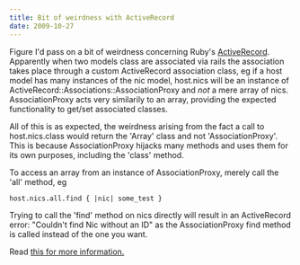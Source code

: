 ```yaml
---
title: Bit of weirdness with ActiveRecord
date: 2009-10-27
---
```


Figure I'd pass on a bit of weirdness concerning Ruby's <a href="http://ar.rubyonrails.org/">ActiveRecord</a>. Apparently when two models class are associated via rails the association takes place through a custom ActiveRecord association class, eg if a host model has many instances of the nic model, host.nics will be an instance of ActiveRecord::Associations::AssociationProxy and _not_ a mere array of nics. AssociationProxy acts very similarily to an array, providing the expected functionality to get/set associated classes.

All of this is as expected, the weirdness arising from the fact a call to host.nics.class would return the 'Array' class and not 'AssociationProxy'. This is because AssociationProxy hijacks many methods and uses them for its own purposes, including the 'class' method.

To access an array from an instance of AssociationProxy, merely call the 'all' method, eg

```
host.nics.all.find { |nic| some_test }
```

Trying to call the 'find' method on nics directly will result in an ActiveRecord error: "Couldn't find Nic without an ID" as the AssociationProxy find method is called instead of the one you want.

Read <a href="http://stackoverflow.com/questions/1099533/ruby-types-of-collections-in-activerecord">this for more information.

